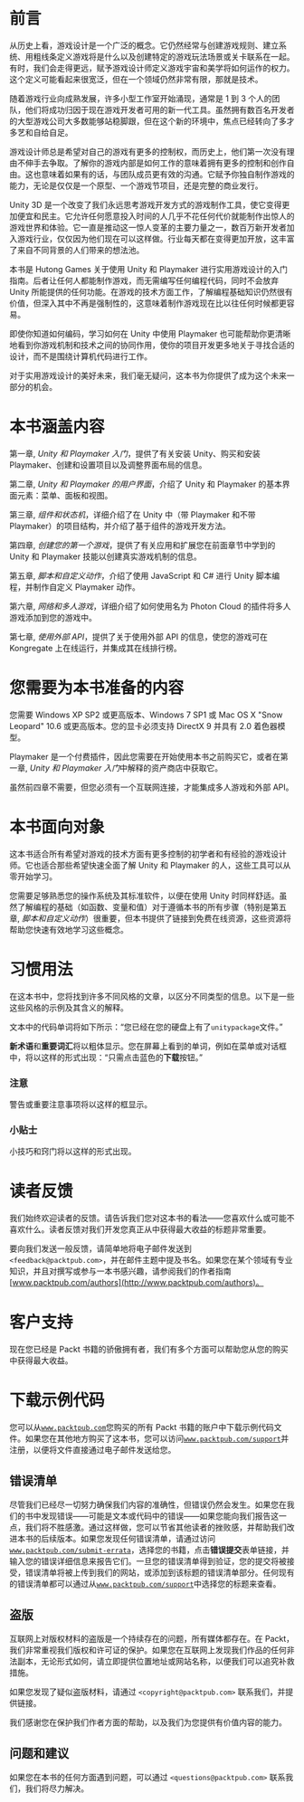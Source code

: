 # 前言

从历史上看，游戏设计是一个广泛的概念。它仍然经常与创建游戏规则、建立系统、用粗线条定义游戏将是什么以及创建特定的游戏玩法场景或关卡联系在一起。有时，我们会走得更远，赋予游戏设计师定义游戏宇宙和美学将如何运作的权力。这个定义可能看起来很宽泛，但在一个领域仍然非常有限，那就是技术。

随着游戏行业向成熟发展，许多小型工作室开始涌现，通常是 1 到 3 个人的团队，他们将成功归因于现在游戏开发者可用的新一代工具。虽然拥有数百名开发者的大型游戏公司大多数能够站稳脚跟，但在这个新的环境中，焦点已经转向了多才多艺和自给自足。

游戏设计师总是希望对自己的游戏有更多的控制权，而历史上，他们第一次没有理由不伸手去争取。了解你的游戏内部是如何工作的意味着拥有更多的控制和创作自由。这也意味着如果有的话，与团队成员更有效的沟通。它赋予你独自制作游戏的能力，无论是仅仅是一个原型、一个游戏节项目，还是完整的商业发行。

Unity 3D 是一个改变了我们永远思考游戏开发方式的游戏制作工具，使它变得更加便宜和民主。它允许任何愿意投入时间的人几乎不花任何代价就能制作出惊人的游戏世界和体验。它一直是推动这一惊人变革的主要力量之一，数百万新开发者加入游戏行业，仅仅因为他们现在可以这样做。行业每天都在变得更加开放，这丰富了来自不同背景的人们带来的想法池。

本书是 Hutong Games 关于使用 Unity 和 Playmaker 进行实用游戏设计的入门指南。后者让任何人都能制作游戏，而无需编写任何编程代码，同时不会放弃 Unity 所能提供的任何功能。在游戏的技术方面工作，了解编程基础知识仍然很有价值，但深入其中不再是强制性的，这意味着制作游戏现在比以往任何时候都更容易。

即使你知道如何编码，学习如何在 Unity 中使用 Playmaker 也可能帮助你更清晰地看到你游戏机制和技术之间的协同作用，使你的项目开发更多地关于寻找合适的设计，而不是围绕计算机代码进行工作。

对于实用游戏设计的美好未来，我们毫无疑问，这本书为你提供了成为这个未来一部分的机会。

# 本书涵盖内容

第一章, *Unity 和 Playmaker 入门*，提供了有关安装 Unity、购买和安装 Playmaker、创建和设置项目以及调整界面布局的信息。

第二章, *Unity 和 Playmaker 的用户界面*，介绍了 Unity 和 Playmaker 的基本界面元素：菜单、面板和视图。

第三章, *组件和状态机*，详细介绍了在 Unity 中（带 Playmaker 和不带 Playmaker）的项目结构，并介绍了基于组件的游戏开发方法。

第四章, *创建您的第一个游戏*，提供了有关应用和扩展您在前面章节中学到的 Unity 和 Playmaker 技能以创建真实游戏机制的信息。

第五章, *脚本和自定义动作*，介绍了使用 JavaScript 和 C# 进行 Unity 脚本编程，并制作自定义 Playmaker 动作。

第六章, *网络和多人游戏*，详细介绍了如何使用名为 Photon Cloud 的插件将多人游戏添加到您的游戏中。

第七章, *使用外部 API*，提供了关于使用外部 API 的信息，使您的游戏可在 Kongregate 上在线运行，并集成其在线排行榜。

# 您需要为本书准备的内容

您需要 Windows XP SP2 或更高版本、Windows 7 SP1 或 Mac OS X "Snow Leopard" 10.6 或更高版本。您的显卡必须支持 DirectX 9 并具有 2.0 着色器模型。

Playmaker 是一个付费插件，因此您需要在开始使用本书之前购买它，或者在第一章, *Unity 和 Playmaker 入门*中解释的资产商店中获取它。

虽然前四章不需要，但您必须有一个互联网连接，才能集成多人游戏和外部 API。

# 本书面向对象

这本书适合所有希望对游戏的技术方面有更多控制的初学者和有经验的游戏设计师。它也适合那些希望快速全面了解 Unity 和 Playmaker 的人，这些工具可以从零开始学习。

您需要足够熟悉您的操作系统及其标准软件，以便在使用 Unity 时同样舒适。虽然了解编程的基础（如函数、变量和值）对于遵循本书的所有步骤（特别是第五章, *脚本和自定义动作*）很重要，但本书提供了链接到免费在线资源，这些资源将帮助您快速有效地学习这些概念。

# 习惯用法

在这本书中，您将找到许多不同风格的文章，以区分不同类型的信息。以下是一些这些风格的示例及其含义的解释。

文本中的代码单词将如下所示：“您已经在您的硬盘上有了`unitypackage`文件。”

**新术语**和**重要词汇**将以粗体显示。您在屏幕上看到的单词，例如在菜单或对话框中，将以这样的形式出现：“只需点击蓝色的**下载**按钮。”

### 注意

警告或重要注意事项将以这样的框显示。

### 小贴士

小技巧和窍门将以这样的形式出现。

# 读者反馈

我们始终欢迎读者的反馈。请告诉我们您对这本书的看法——您喜欢什么或可能不喜欢什么。读者反馈对我们开发您真正从中获得最大收益的标题非常重要。

要向我们发送一般反馈，请简单地将电子邮件发送到 `<feedback@packtpub.com>`，并在邮件主题中提及书名。如果您在某个领域有专业知识，并且对撰写或参与一本书感兴趣，请参阅我们的作者指南[www.packtpub.com/authors](http://www.packtpub.com/authors)。

# 客户支持

现在您已经是 Packt 书籍的骄傲拥有者，我们有多个方面可以帮助您从您的购买中获得最大收益。

# 下载示例代码

您可以从[`www.packtpub.com`](http://www.packtpub.com)您购买的所有 Packt 书籍的账户中下载示例代码文件。如果您在其他地方购买了这本书，您可以访问[`www.packtpub.com/support`](http://www.packtpub.com/support)并注册，以便将文件直接通过电子邮件发送给您。

## 错误清单

尽管我们已经尽一切努力确保我们内容的准确性，但错误仍然会发生。如果您在我们的书中发现错误——可能是文本或代码中的错误——如果您能向我们报告这一点，我们将不胜感激。通过这样做，您可以节省其他读者的挫败感，并帮助我们改进本书的后续版本。如果您发现任何错误清单，请通过访问[`www.packtpub.com/submit-errata`](http://www.packtpub.com/submit-errata)，选择您的书籍，点击**错误提交**表单链接，并输入您的错误详细信息来报告它们。一旦您的错误清单得到验证，您的提交将被接受，错误清单将被上传到我们的网站，或添加到该标题的错误清单部分。任何现有的错误清单都可以通过从[`www.packtpub.com/support`](http://www.packtpub.com/support)中选择您的标题来查看。

## 盗版

互联网上对版权材料的盗版是一个持续存在的问题，所有媒体都存在。在 Packt，我们非常重视我们版权和许可证的保护。如果您在互联网上发现我们作品的任何非法副本，无论形式如何，请立即提供位置地址或网站名称，以便我们可以追究补救措施。

如果您发现了疑似盗版材料，请通过 `<copyright@packtpub.com>` 联系我们，并提供链接。

我们感谢您在保护我们作者方面的帮助，以及我们为您提供有价值内容的能力。

## 问题和建议

如果您在本书的任何方面遇到问题，可以通过 `<questions@packtpub.com>` 联系我们，我们将尽力解决。
